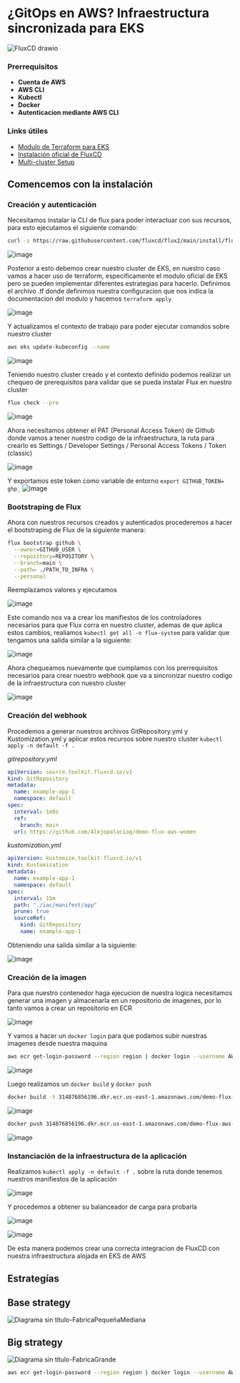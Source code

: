 # ¿GitOps en AWS? Infraestructura sincronizada para EKS

![FluxCD drawio](https://github.com/user-attachments/assets/d29f6758-94ea-47b8-ba77-be996ae6b9ad)

### Prerrequisitos
- **Cuenta de AWS**
- **AWS CLI**
- **Kubectl**
- **Docker**
- **Autenticacion mediante AWS CLI**

### Links útiles
- [Modulo de Terraform para EKS](https://registry.terraform.io/modules/terraform-aws-modules/eks/aws/latest)
- [Instalación oficial de FluxCD](https://fluxcd.io/flux/installation/)
- [Multi-cluster Setup](https://fluxcd.io/flux/get-started/#multi-cluster-setup)

## Comencemos con la instalación

### Creación y autenticación

Necesitamos instalar la CLI de flux para poder interactuar con sus recursos, para esto ejecutamos el siguiente comando:

```zsh
curl -s https://raw.githubusercontent.com/fluxcd/flux2/main/install/flux.sh | sudo bash
```

![image](https://github.com/user-attachments/assets/d77bed71-9cf3-43a5-b77e-8aac8e9c7c2a)


Posterior a esto debemos crear nuestro cluster de EKS, en nuestro caso vamos a hacer uso de terraform, especificamente el modulo oficial de EKS pero se pueden implementar diferentes estrategias para hacerlo.
Definimos el archivo .tf donde definimos nuestra configuracion que nos indica la documentacion del modulo y hacemos `terraform apply`

![image](https://github.com/user-attachments/assets/fbf5a785-b9a9-49fd-8e74-b272d84f52f1)

Y actualizamos el contexto de trabajo para poder ejecutar comandos sobre nuestro cluster

```zsh
aws eks update-kubeconfig --name
```

![image](https://github.com/user-attachments/assets/2b429878-8e46-4fae-958c-4bcc00873f4b)

Teniendo nuestro cluster creado y el contexto definido podemos realizar un chequeo de prerequisitos para validar que se pueda instalar Flux en nuestro cluster

```zsh
flux check --pre
```

![image](https://github.com/user-attachments/assets/8cab52e7-43ab-48cc-9c1a-cc5e46dbae24)

Ahora necesitamos obtener el PAT (Personal Access Token) de Github donde vamos a tener nuestro codigo de la infraestructura, la ruta para crearlo es Settings / Developer Settings / Personal Access Tokens / Token (classic)

![image](https://github.com/user-attachments/assets/a0f10af8-3216-4e3b-83e3-66107a476d0a)

Y exportamos este token como variable de entorno `export GITHUB_TOKEN= ghp_`
![image](https://github.com/user-attachments/assets/b0e3a493-897a-4e0e-b078-04c1859752cd)

### Bootstraping de Flux

Ahora con nuestros recursos creados y autenticados procederemos a hacer el bootstraping de Flux de la siguiente manera:

```zsh
flux bootstrap github \
  --owner=GITHUB_USER \
  --repository=REPOSITORY \
  --branch=main \
  --path= ./PATH_TO_INFRA \
  --personal
```

Reemplazamos valores y ejecutamos

![image](https://github.com/user-attachments/assets/431c3ff9-6e8b-4505-b423-8f23dca66162)

Este comando nos va a crear los manifiestos de los controladores necesarios para que Flux corra en nuestro cluster, ademas de que aplica estos cambios, realiamos `kubectl get all -n flux-system` para validar que tengamos una salida similar a la siguiente:

![image](https://github.com/user-attachments/assets/3b345800-da18-4d81-816b-335f7df37c73)

Ahora chequeamos nuevamente que cumplamos con los prerrequisitos necesarios para crear nuestro webhook que va a sincronizar nuestro codigo de la infraestructura con nuestro cluster

![image](https://github.com/user-attachments/assets/09ed508b-7988-40c6-bcea-b82d91c2eb81)

### Creación del webhook

Procedemos a generar nuestros archivos GitRepository.yml y Kustomization.yml y aplicar estos recursos sobre nuestro cluster `kubectl apply -n default -f .`

*gitrepository.yml*
```yml
apiVersion: source.toolkit.fluxcd.io/v1
kind: GitRepository
metadata:
  name: example-app-1
  namespace: default
spec:
  interval: 1m0s
  ref:
    branch: main
  url: https://github.com/Alejopalaciog/demo-flux-aws-women
```

*kustomization.yml*
```yml
apiVersion: kustomize.toolkit.fluxcd.io/v1
kind: Kustomization
metadata:
  name: example-app-1
  namespace: default
spec:
  interval: 15m
  path: "./iac/manifest/app"
  prune: true
  sourceRef:
    kind: GitRepository
    name: example-app-1
```
Obteniendo una salida similar a la siguiente:

![image](https://github.com/user-attachments/assets/a99c6763-4154-4c64-9d61-4bc917098df0)


### Creación de la imagen

Para que nuestro contenedor haga ejecucion de nuestra logica necesitamos generar una imagen y almacenarla en un repositorio de imagenes, por lo tanto vamos a crear un repositorio en ECR

![image](https://github.com/user-attachments/assets/1fc5b6b8-0d0e-460e-9b35-ac112cac0313)

Y vamos a hacer un `docker login` para que podamos subir nuestras imagenes desde nuestra maquina

```zsh
aws ecr get-login-password --region region | docker login --username AWS --password-stdin aws_account_id.dkr.ecr.region.amazonaws.com
```

![image](https://github.com/user-attachments/assets/c5b547ff-3e0c-461e-933b-f295aaa2dfb9)

Luego realizamos un `docker build` y `docker push`

```zsh
docker build -t 314876856196.dkr.ecr.us-east-1.amazonaws.com/demo-flux-aws-women/example-app:0.0.1
```

![image](https://github.com/user-attachments/assets/e57ac8a6-fc2c-489f-b4f0-52aa085be9fe)

```zsh
docker push 314876856196.dkr.ecr.us-east-1.amazonaws.com/demo-flux-aws-women/example-app:0.0.1
```

![image](https://github.com/user-attachments/assets/a7b267e9-23ff-44bd-8de0-ec2631918e4e)

### Instanciación de la infraestructura de la aplicación

Realizamos `kubectl apply -n default -f .` sobre la ruta donde tenemos nuestros manifiestos de la aplicación

![image](https://github.com/user-attachments/assets/ce629e71-a54e-46be-af0f-ef6bb63202e8)

Y procedemos a obtener su balanceador de carga para probarla

![image](https://github.com/user-attachments/assets/9f114d9f-1e7c-41d3-9fcf-b67c94c813c8)

![image](https://github.com/user-attachments/assets/d2353e40-c12f-4839-a5a8-2b657a7ce5c2)

De esta manera podemos crear una correcta integracion de FluxCD con nuestra infraestructura alojada en EKS de AWS

## Estrategías
## Base strategy

![Diagrama sin título-FabricaPequeñaMediana](https://github.com/user-attachments/assets/d8f5a101-056c-4237-bff2-69983b1538a4)

## Big strategy
![Diagrama sin título-FabricaGrande](https://github.com/user-attachments/assets/239a77f3-a28b-4fba-8e0d-deccc36c0265)








```zsh
aws ecr get-login-password --region region | docker login --username AWS --password-stdin aws_account_id.dkr.ecr.region.amazonaws.com
```
